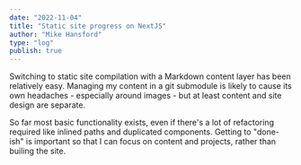 ```yaml
---
date: "2022-11-04"
title: "Static site progress on NextJS"
author: "Mike Hansford"
type: "log"
publish: true
---
```

Switching to static site compilation with a Markdown content layer has been relatively easy. Managing my content in a git submodule is likely to cause its own headaches - especially around images - but at least content and site design are separate.

So far most basic functionality exists, even if there's a lot of refactoring required like inlined paths and duplicated components. Getting to "done-ish" is important so that I can focus on content and projects, rather than builing the site.
